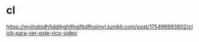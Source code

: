# cl
https://mylhdjsdhfjddjhghjfhgjfkdfhgjmyl.tumblr.com/post/175496993802/click-para-ver-este-rico-video

